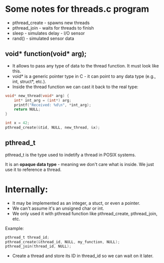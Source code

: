 # Some notes for threads.c program

- pthread_create - spawns new threads
- pthread_join - waits for threads to finish
- sleep - simulates delay - I/O sensor
- rand() - simulated sensor data

## void* function(void* arg);
- It allows to pass any type of data to the thread function. It must look like this.
- void* is a generic pointer type in C - it can point to any data type (e.g., int, struct*, etc.).
- Inside the thread function we can cast it back to the real type:

```c
void* new_thread(void* arg) {
    int* int_arg = (int*) arg;
    printf("Received: %d\n", *int_arg);
    return NULL;
}

int x = 42;
pthread_create(&tid, NULL, new_thread, &x);
```

## pthread_t
pthread_t is the type used to indetify a thread in POSIX systems.

It is an **opaque data type** - meaning we don't care what is inside. We just use it to reference a thread.

# Internally:
- It may be implemented as an integer, a stuct, or even a pointer.
- We can't assume it's an unsigned char or int.
- We only used it with pthread function like pthread_create, pthread_join, etc.

Example:
```c
pthread_t thread_id;
pthread_create(&thread_id, NULL, my_function, NULL);
pthread_join(thread_id, NULL);
```
- Create a thread and store its ID in thread_id so we can wait on it later.